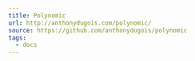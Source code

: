 ```yaml
---
title: Polynomic
url: http://anthonydugois.com/polynomic/
source: https://github.com/anthonydugois/polynomic
tags:
  - docs
---
```

